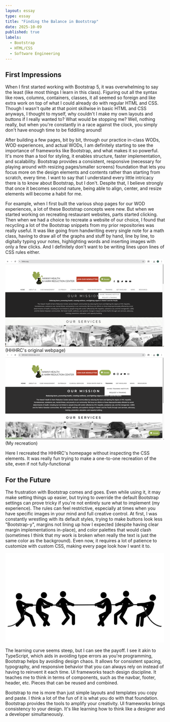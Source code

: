 ```yaml
---
layout: essay
type: essay
title: "Finding the Balance in Bootstrap"
date: 2025-10-09
published: true
labels:
  - Bootstrap
  - HTML/CSS
  - Software Engineering
---
```


## First Impressions
When I first started working with Bootstrap 5, it was overwhelming to say the least (like most things I learn in this class). Figuring out all the syntax like rows, columns, containers, classes, it all seemed so foreign and like extra work on top of what I could already do with regular HTML and CSS. Though I wasn't quite at that point skillwise in basic HTML and CSS anyways, I thought to myself, why couldn't I make my own layouts and buttons if I really wanted to? What would be stopping me? Well, nothing really, but when you're constantly in a race against the clock, you simply don't have enough time to be fiddiling around!

After building a few pages, bit by bit, through our practice in-class WODs, WOD experiences, and actual WODs, I am definitely starting to see the importance of frameworks like Bootstrap, and what makes it so powerful. It's more than a tool for styling, it enables structure, faster implementation, and scalability. Bootstrap provides a consistent, responsive (necessary for playing around with resizing pages/smaller screens) foundation that lets you focus more on the design elements and contents rather than starting from scratch, every time. I want to say that I understand every little intricacy there is to know about Bootstrap, but I don't. Despite that, I believe strongly that once it becomes second nature, being able to align, center, and resize elements will become a habit for me.

For example, when I first built the various shop pages for our WOD experiences, a lot of these Bootstrap concepts were new. But when we started working on recreating restaurant websites, parts started clicking. Then when we had a choice to recreate a website of our choice, I found that recycling a lot of the Bootstrap snippets from my prior repositories was really useful. It was like going from handwriting every single note for a math class, having to draw all of the graphs and stuff by hand, line by line, to digitally typing your notes, highlighting words and inserting images with only a few clicks. And I definitely don't want to be writing lines upon lines of CSS rules either.

<img width="500px" src="../img/hhhrc.png"> 
(HHHRC's original webpage)

<img width="500px" src="../img/hhhrc-recreation.png"> 
(My recreation)

Here I recreated the HHHRC's homepage without inspecting the CSS elements. It was really fun trying to make a one-to-one recreation of the site, even if not fully-functional

## For the Future
The frustration with Bootstrap comes and goes. Even while using it, it may make setting things up easier, but trying to override the default Bootstrap settings can prove tricky if you're not entirely sure what to implement (my experience). The rules can feel restrictive, especially at times when you have specific images in your mind and full creative control. At first, I was constantly wrestling with its default styles, trying to make buttons look less "Bootstrap-y", margins not lining up how I expected (despite having clear margin implementations in-place), and color palettes that would clash (sometimes I think that my work is broken when really the text is just the same color as the background). Even now, it requires a lot of patience to customize with custom CSS, making every page look how I want it to. 

<img width="500px" src="../img/tug.jpg"> 

The learning curve seems steep, but I can see the payoff. I see it akin to TypeScript, which aids in avoiding type errors as you're programming, Bootstrap helps by avoiding design chaos. It allows for consistent spacing, typography, and responsive behavior that you can always rely on instead of having to reinvent it each time. UI frameworks teach design discipline. It teaches me to think in terms of components, such as the navbar, footer, header, etc. Pieces that can be reused and combined. 

Bootstrap to me is more than just simple layouts and templates you copy and paste. I think a lot of the fun of it is what you do with that foundation. Bootstrap provides the tools to amplify your creativity. UI frameworks brings consistency to your design. It's like learning how to think like a designer and a developer simultaneously.
